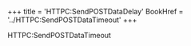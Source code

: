 +++
title = 'HTTPC:SendPOSTDataDelay'
BookHref = '../HTTPC:SendPOSTDataTimeout'
+++

HTTPC:SendPOSTDataTimeout
